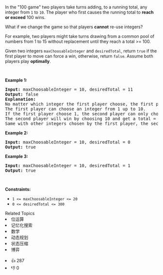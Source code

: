 <p>In the &quot;100 game&quot; two players take turns adding, to a running total, any integer from <code>1</code> to <code>10</code>. The player who first causes the running total to <strong>reach or exceed</strong> 100 wins.</p>

<p>What if we change the game so that players <strong>cannot</strong> re-use integers?</p>

<p>For example, two players might take turns drawing from a common pool of numbers from 1 to 15 without replacement until they reach a total &gt;= 100.</p>

<p>Given two integers <code>maxChoosableInteger</code> and <code>desiredTotal</code>, return <code>true</code> if the first player to move can force a win, otherwise, return <code>false</code>. Assume both players play <strong>optimally</strong>.</p>

<p>&nbsp;</p>
<p><strong>Example 1:</strong></p>

<pre>
<strong>Input:</strong> maxChoosableInteger = 10, desiredTotal = 11
<strong>Output:</strong> false
<strong>Explanation:</strong>
No matter which integer the first player choose, the first player will lose.
The first player can choose an integer from 1 up to 10.
If the first player choose 1, the second player can only choose integers from 2 up to 10.
The second player will win by choosing 10 and get a total = 11, which is &gt;= desiredTotal.
Same with other integers chosen by the first player, the second player will always win.
</pre>

<p><strong>Example 2:</strong></p>

<pre>
<strong>Input:</strong> maxChoosableInteger = 10, desiredTotal = 0
<strong>Output:</strong> true
</pre>

<p><strong>Example 3:</strong></p>

<pre>
<strong>Input:</strong> maxChoosableInteger = 10, desiredTotal = 1
<strong>Output:</strong> true
</pre>

<p>&nbsp;</p>
<p><strong>Constraints:</strong></p>

<ul>
	<li><code>1 &lt;= maxChoosableInteger &lt;= 20</code></li>
	<li><code>0 &lt;= desiredTotal &lt;= 300</code></li>
</ul>
<div><div>Related Topics</div><div><li>位运算</li><li>记忆化搜索</li><li>数学</li><li>动态规划</li><li>状态压缩</li><li>博弈</li></div></div><br><div><li>👍 287</li><li>👎 0</li></div>